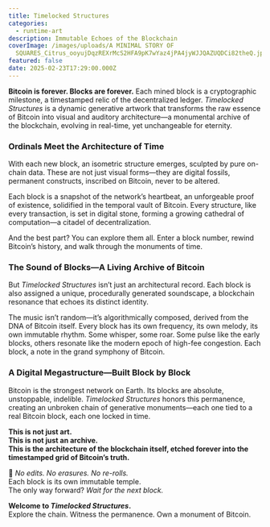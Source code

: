 ```yaml
---
title: Timelocked Structures
categories:
  - runtime-art
description: Immutable Echoes of the Blockchain
coverImage: /images/uploads/A MINIMAL STORY OF
  SQUARES_Citrus_ooyujDqzREXrMcS2HFA9pK7wYaz4jPA4jyWJJQAZUQDCi82theQ.jpg
featured: false
date: 2025-02-23T17:29:00.000Z
---
```

**Bitcoin is forever. Blocks are forever.** Each mined block is a cryptographic milestone, a timestamped relic of the decentralized ledger. *Timelocked Structures* is a dynamic generative artwork that transforms the raw essence of Bitcoin into visual and auditory architecture—a monumental archive of the blockchain, evolving in real-time, yet unchangeable for eternity.  

### Ordinals Meet the Architecture of Time  
With each new block, an isometric structure emerges, sculpted by pure on-chain data. These are not just visual forms—they are digital fossils, permanent constructs, inscribed on Bitcoin, never to be altered.  

Each block is a snapshot of the network’s heartbeat, an unforgeable proof of existence, solidified in the temporal vault of Bitcoin. Every structure, like every transaction, is set in digital stone, forming a growing cathedral of computation—a citadel of decentralization.  

And the best part? You can explore them all. Enter a block number, rewind Bitcoin’s history, and walk through the monuments of time.  

### The Sound of Blocks—A Living Archive of Bitcoin  
But *Timelocked Structures* isn’t just an architectural record. Each block is also assigned a unique, procedurally generated soundscape, a blockchain resonance that echoes its distinct identity.  

The music isn’t random—it’s algorithmically composed, derived from the DNA of Bitcoin itself. Every block has its own frequency, its own melody, its own immutable rhythm. Some whisper, some roar. Some pulse like the early blocks, others resonate like the modern epoch of high-fee congestion. Each block, a note in the grand symphony of Bitcoin.  

### A Digital Megastructure—Built Block by Block  
Bitcoin is the strongest network on Earth. Its blocks are absolute, unstoppable, indelible. *Timelocked Structures* honors this permanence, creating an unbroken chain of generative monuments—each one tied to a real Bitcoin block, each one locked in time.  

**This is not just art.**  
**This is not just an archive.**  
**This is the architecture of the blockchain itself, etched forever into the timestamped grid of Bitcoin’s truth.**  

🚨 *No edits. No erasures. No re-rolls.*  
Each block is its own immutable temple.  
The only way forward? *Wait for the next block.*  

**Welcome to *Timelocked Structures*.**  
Explore the chain. Witness the permanence. Own a monument of Bitcoin.
